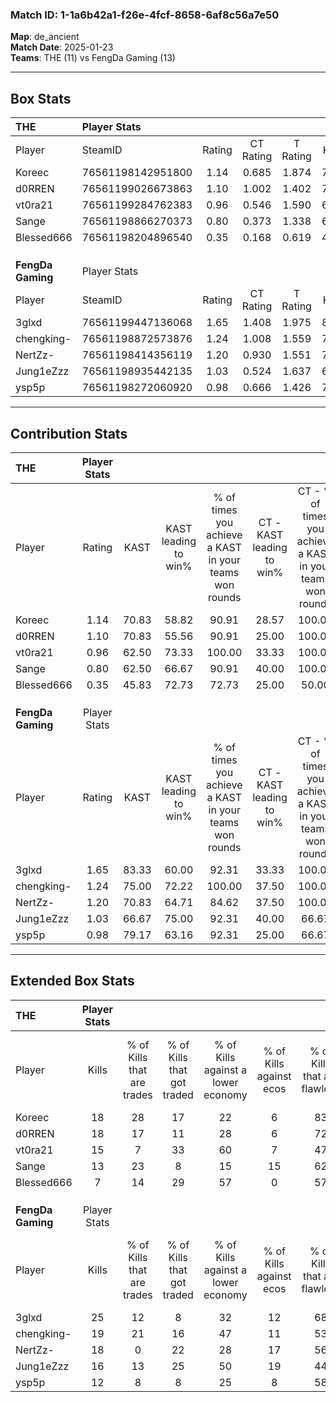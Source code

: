 ### Match ID: 1-1a6b42a1-f26e-4fcf-8658-6af8c56a7e50  
**Map**: de_ancient  
**Match Date**: 2025-01-23  
**Teams**: THE (11) vs FengDa Gaming (13)  

---  

## Box Stats  

| **THE**           | Player Stats      |        |           |          |       |       |       |         |        |      |     |
| :- | :- | :-: | :-: | :-: | :-: | :-: | :-: | :-: | :-: | :-: | :-: |
| Player            | SteamID           | Rating | CT Rating | T Rating | KAST  |  ADR  | Kills | Assists | Deaths | K/D  | HS% |
| Koreec            | 76561198142951800 |  1.14  |   0.685   |  1.874   | 70.83 | 80.5  |  18   |    2    |   16   | 1.13 | 66  |
| d0RREN            | 76561199026673863 |  1.10  |   1.002   |  1.402   | 70.83 | 80.3  |  18   |    5    |   18   | 1.00 | 66  |
| vt0ra21           | 76561199284762383 |  0.96  |   0.546   |  1.590   | 62.50 | 78.1  |  15   |    6    |   17   | 0.88 | 40  |
| Sange             | 76561198866270373 |  0.80  |   0.373   |  1.338   | 62.50 | 63.3  |  13   |    3    |   18   | 0.72 | 53  |
| Blessed666        | 76561198204896540 |  0.35  |   0.168   |  0.619   | 45.83 | 51.5  |   7   |    5    |   22   | 0.32 | 57  |
|                   |                   |        |           |          |       |       |       |         |        |      |     |
|                   |                   |        |           |          |       |       |       |         |        |      |     |
|                   |                   |        |           |          |       |       |       |         |        |      |     |
| **FengDa Gaming** | Player Stats      |        |           |          |       |       |       |         |        |      |     |
| Player            | SteamID           | Rating | CT Rating | T Rating | KAST  |  ADR  | Kills | Assists | Deaths | K/D  | HS% |
| 3glxd             | 76561199447136068 |  1.65  |   1.408   |  1.975   | 83.33 | 105.5 |  25   |    1    |   12   | 2.08 | 52  |
| chengking-        | 76561198872573876 |  1.24  |   1.008   |  1.559   | 75.00 | 70.5  |  19   |    2    |   13   | 1.46 | 36  |
| NertZz-           | 76561198414356119 |  1.20  |   0.930   |  1.551   | 70.83 | 88.0  |  18   |    5    |   15   | 1.20 | 55  |
| Jung1eZzz         | 76561198935442135 |  1.03  |   0.524   |  1.637   | 66.67 | 77.3  |  16   |    4    |   16   | 1.00 | 62  |
| ysp5p             | 76561198272060920 |  0.98  |   0.666   |  1.426   | 79.17 | 71.0  |  12   |    8    |   16   | 0.75 | 58  |
---  

## Contribution Stats  

| **THE**           | Player Stats |       |                      |                                                        |                           |                                                             |                          |                                                            |
| :- | :-: | :-: | :-: | :-: | :-: | :-: | :-: | :-: |
| Player            |    Rating    | KAST  | KAST leading to win% | % of times you achieve a KAST in your teams won rounds | CT - KAST leading to win% | CT - % of times you achieve a KAST in your teams won rounds | T - KAST leading to win% | T - % of times you achieve a KAST in your teams won rounds |
| Koreec            |     1.14     | 70.83 |        58.82         |                         90.91                          |           28.57           |                           100.00                            |          80.00           |                           88.89                            |
| d0RREN            |     1.10     | 70.83 |        55.56         |                         90.91                          |           25.00           |                           100.00                            |          80.00           |                           88.89                            |
| vt0ra21           |     0.96     | 62.50 |        73.33         |                         100.00                         |           33.33           |                           100.00                            |          100.00          |                           100.00                           |
| Sange             |     0.80     | 62.50 |        66.67         |                         90.91                          |           40.00           |                           100.00                            |          80.00           |                           88.89                            |
| Blessed666        |     0.35     | 45.83 |        72.73         |                         72.73                          |           25.00           |                            50.00                            |          100.00          |                           77.78                            |
|                   |              |       |                      |                                                        |                           |                                                             |                          |                                                            |
|                   |              |       |                      |                                                        |                           |                                                             |                          |                                                            |
|                   |              |       |                      |                                                        |                           |                                                             |                          |                                                            |
| **FengDa Gaming** | Player Stats |       |                      |                                                        |                           |                                                             |                          |                                                            |
| Player            |    Rating    | KAST  | KAST leading to win% | % of times you achieve a KAST in your teams won rounds | CT - KAST leading to win% | CT - % of times you achieve a KAST in your teams won rounds | T - KAST leading to win% | T - % of times you achieve a KAST in your teams won rounds |
| 3glxd             |     1.65     | 83.33 |        60.00         |                         92.31                          |           33.33           |                           100.00                            |          81.82           |                           90.00                            |
| chengking-        |     1.24     | 75.00 |        72.22         |                         100.00                         |           37.50           |                           100.00                            |          100.00          |                           100.00                           |
| NertZz-           |     1.20     | 70.83 |        64.71         |                         84.62                          |           37.50           |                           100.00                            |          88.89           |                           80.00                            |
| Jung1eZzz         |     1.03     | 66.67 |        75.00         |                         92.31                          |           40.00           |                            66.67                            |          90.91           |                           100.00                           |
| ysp5p             |     0.98     | 79.17 |        63.16         |                         92.31                          |           25.00           |                            66.67                            |          90.91           |                           100.00                           |
---  

## Extended Box Stats  

| **THE**           | Player Stats |                            |                            |                                    |                         |                              |                                 |        |                             |                                     |                          |                               |                            |
| :- | :-: | :-: | :-: | :-: | :-: | :-: | :-: | :-: | :-: | :-: | :-: | :-: | :-: |
| Player            |    Kills     | % of Kills that are trades | % of Kills that got traded | % of Kills against a lower economy | % of Kills against ecos | % of Kills that are flawless | % of Kills that are close duels | Deaths | % of Deaths that get traded | % of Deaths against a lower economy | % of Deaths against ecos | % of Deaths that are flawless | % of Deaths that are close |
| Koreec            |      18      |             28             |             17             |                 22                 |            6            |              83              |                0                |   16   |             19              |                  6                  |            0             |              56               |             6              |
| d0RREN            |      18      |             17             |             11             |                 28                 |            6            |              72              |               11                |   18   |             17              |                  6                  |            0             |              56               |             6              |
| vt0ra21           |      15      |             7              |             33             |                 60                 |            7            |              47              |               13                |   17   |             29              |                 12                  |            0             |              59               |             0              |
| Sange             |      13      |             23             |             8              |                 15                 |           15            |              62              |               23                |   18   |             11              |                 17                  |            0             |              67               |             0              |
| Blessed666        |      7       |             14             |             29             |                 57                 |            0            |              57              |                0                |   22   |              9              |                 14                  |            5             |              50               |             14             |
|                   |              |                            |                            |                                    |                         |                              |                                 |        |                             |                                     |                          |                               |                            |
|                   |              |                            |                            |                                    |                         |                              |                                 |        |                             |                                     |                          |                               |                            |
|                   |              |                            |                            |                                    |                         |                              |                                 |        |                             |                                     |                          |                               |                            |
| **FengDa Gaming** | Player Stats |                            |                            |                                    |                         |                              |                                 |        |                             |                                     |                          |                               |                            |
| Player            |    Kills     | % of Kills that are trades | % of Kills that got traded | % of Kills against a lower economy | % of Kills against ecos | % of Kills that are flawless | % of Kills that are close duels | Deaths | % of Deaths that get traded | % of Deaths against a lower economy | % of Deaths against ecos | % of Deaths that are flawless | % of Deaths that are close |
| 3glxd             |      25      |             12             |             8              |                 32                 |           12            |              68              |                8                |   12   |             17              |                 25                  |            0             |              58               |             8              |
| chengking-        |      19      |             21             |             16             |                 47                 |           11            |              53              |               11                |   13   |             15              |                 23                  |            8             |              77               |             8              |
| NertZz-           |      18      |             0              |             22             |                 28                 |           17            |              56              |                0                |   15   |             13              |                 27                  |            0             |              73               |             7              |
| Jung1eZzz         |      16      |             13             |             25             |                 50                 |           19            |              44              |                6                |   16   |             13              |                 31                  |            6             |              63               |             13             |
| ysp5p             |      12      |             8              |             8              |                 25                 |            8            |              58              |                0                |   16   |             25              |                 38                  |            6             |              56               |             13             |
